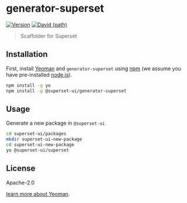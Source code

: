 # generator-superset

[![Version](https://img.shields.io/npm/v/@superset-ui/generator-superset.svg?style=flat)](https://img.shields.io/npm/v/@superset-ui/generator-superset.svg?style=flat-square)
[![David (path)](https://img.shields.io/david/apache-superset/superset-ui.svg?path=packages%2Fgenerator-superset&style=flat-square)](https://david-dm.org/apache-superset/superset-ui?path=packages/generator-superset)

> Scaffolder for Superset

## Installation

First, install [Yeoman](http://yeoman.io) and `generator-superset` using [npm](https://www.npmjs.com/) (we assume you have pre-installed [node.js](https://nodejs.org/)).

```bash
npm install -g yo
npm install -g @superset-ui/generator-superset
```

## Usage

Generate a new package in `@superset-ui`

```bash
cd superset-ui/packages
mkdir superset-ui-new-package
cd superset-ui-new-package
yo @superset-ui/superset
```

## License

Apache-2.0

[learn more about Yeoman](http://yeoman.io/).
